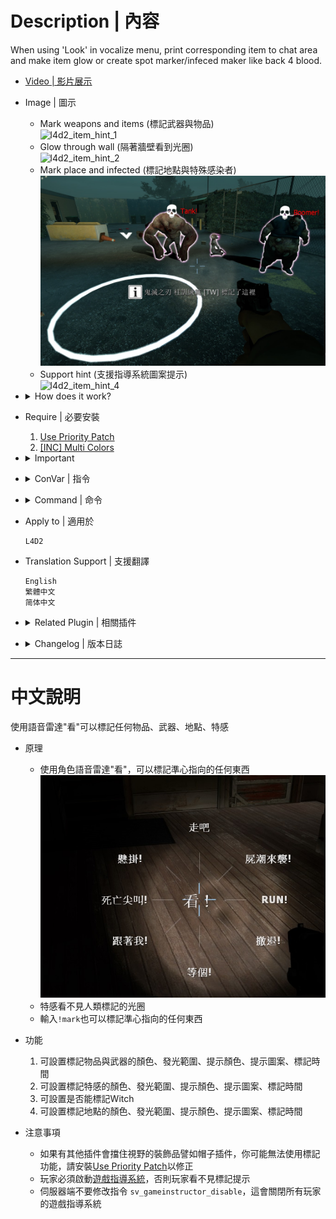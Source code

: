 # Description | 內容
When using 'Look' in vocalize menu, print corresponding item to chat area and make item glow or create spot marker/infeced maker like back 4 blood.

* [Video | 影片展示](https://youtu.be/YkMDgmmoyts)

* Image | 圖示
    * Mark weapons and items (標記武器與物品)
    <br/>![l4d2_item_hint_1](image/l4d2_item_hint_1.jpg)
    * Glow through wall (隔著牆壁看到光圈)
    <br/>![l4d2_item_hint_2](image/l4d2_item_hint_2.jpg)
    * Mark place and infected (標記地點與特殊感染者)
    <br/>![l4d2_item_hint_3](image/l4d2_item_hint_3.jpg)
    * Support hint (支援指導系統圖案提示)
    <br/>![l4d2_item_hint_4](image/l4d2_item_hint_4.jpg)

* <details><summary>How does it work?</summary>

    * 'Look' in vocalize menu, mark any weapons, items, infected and spots
    <br/>![l4d2_item_hint_0.jpg](image/l4d2_item_hint_0.jpg)
    * The infected is unable to mark and see the mark
    * You can also type```!mark``` to mark anything
</details>

* Require | 必要安裝
    1. [Use Priority Patch](https://forums.alliedmods.net/showthread.php?t=327511)
    2. [[INC] Multi Colors](https://github.com/fbef0102/L4D1_2-Plugins/releases/tag/Multi-Colors)

* <details><summary>Important</summary>

    * Hats and others attaching stuff to players could block the players "use" function, which makes you unable to use 'look' item hint. Install [Use Priority Patch](https://forums.alliedmods.net/showthread.php?t=327511) plugin to fix.
    * Player must Enabled GAME INSTRUCTOR, in ESC -> Options -> Multiplayer, or they can't see the hint
    <br/>![l4d2_item_hint_5.jpg](image/l4d2_item_hint_5.jpg)
    * DO NOT modify convar ```sv_gameinstructor_disable``` this force all clients to disable their game instructors.
</details>

* <details><summary>ConVar | 指令</summary>

    * cfg/sourcemod/l4d2_item_hint.cfg
        ```php
        /* ---Item Hint--- */
        // Cold Down Time in seconds a player can use 'Look' Item Hint again.
        l4d2_item_hint_cooldown_time "1.0"

        // How close can a player use 'Look' item hint.
        l4d2_item_hint_use_range "150"

        // Item Hint Sound. (relative to to sound/, Empty = OFF)
        l4d2_item_hint_use_sound "buttons/blip1.wav"

        // Changes how Item Hint displays. (0: Disable, 1:In chat, 2: In Hint Box, 3: In center text)
        l4d2_item_hint_announce_type "1"

        // Item Glow Time.
        l4d2_item_hint_glow_timer "10.0"

        // Item Glow Range.
        l4d2_item_hint_glow_range "800"

        // Item Glow Color, Three values between 0-255 separated by spaces. (Empty = Disable Item Glow)
        l4d2_item_hint_glow_color "0 255 255"

        // If 1, Create instructor hint on marked item.
        l4d2_item_instructorhint_enable "1"

        // Instructor hint color on marked item.
        l4d2_item_instructorhint_color "0 255 255"

        //Instructor icon name on marked item. (For more icons: https://developer.valvesoftware.com/wiki/Env_instructor_hint)
        l4d2_item_instructorhint_icon "icon_interact"
            
        /* ---Spot Marker--- */
        // Changes how Spot Marker Hint displays. (0: Disable, 1:In chat, 2: In Hint Box, 3: In center text)
        l4d2_spot_marker_announce_type "0"

        // Cold Down Time in seconds a player can use 'Look' Spot Marker again.
        l4d2_spot_marker_cooldown_time "2.5"

        // How far away can a player use 'Look' Spot Marker.
        l4d2_spot_marker_use_range "1800"

        // Spot Marker Sound. (relative to to sound/, Empty = OFF)
        l4d2_spot_marker_use_sound "buttons/blip1.wav"

        // Spot Marker Duration.
        l4d2_spot_marker_duration "10.0"

        // Spot Marker Glow Color, Three values between 0-255 separated by spaces. (Empty = Disable Spot Marker)
        l4d2_spot_marker_color "200 200 200"

        // Spot Marker Sprite model. (Empty=Disable)
        l4d2_spot_marker_sprite_model "materials/vgui/icon_arrow_down.vmt"

        // If 1, Create instructor hint on Spot Marker.
        l4d2_spot_marker_instructorhint_enable "1"

        // Instructor hint color on Spot Marker.
        l4d2_spot_marker_instructorhint_color "200 200 200"

        // Instructor icon name on Spot Marker.
        l4d2_spot_marker_instructorhint_icon "icon_info"
            
        /* ---Infected Marker--- */
        // Cold Down Time in seconds a player can use 'Look' Infected Marker again.
        l4d2_infected_marker_cooldown_time "0.25"

        // How far away can a player use 'Look' Infected Marker.
        l4d2_infected_marker_use_range "1800"

        // Infected Marker Sound. (relative to to sound/, Empty = OFF)
        l4d2_infected_marker_use_sound "items/suitchargeok1.wav"

        // Changes how infected marker hint displays. (0: Disable, 1:In chat, 2: In Hint Box, 3: In center text)
        l4d2_infected_marker_announce_type "1"

        // Infected Marker Glow Time.
        l4d2_infected_marker_glow_timer "10.0"

        // Infected Marker Glow Rang
        l4d2_infected_marker_glow_range "2500"

        // Infected Marker Glow Color, Three values between 0-255 separated by spaces. (Empty = Disable Infected Marker)
        l4d2_infected_marker_glow_color "255 120 203"

        // If 1, Enable 'Look' Infected Marker on witch.
        l4d2_infected_marker_witch_enable "1"
        ```
</details>

* <details><summary>Command | 命令</summary>

    * **Mark item/infected/spot**
        ```php
        sm_mark
        ```
</details>

* Apply to | 適用於
    ```
    L4D2
    ```

* Translation Support | 支援翻譯
    ```
    English
    繁體中文
    简体中文
    ```

* <details><summary>Related Plugin | 相關插件</summary>

	1. [l4d2_infected_hp_hint](https://github.com/fbef0102/Game-Private_Plugin/tree/main/Plugin_%E6%8F%92%E4%BB%B6/Special_Infected_%E7%89%B9%E6%84%9F/l4d2_infected_hp_hint): Display corresponding health value hint of all Special Infected
        > 在特感身上顯示剩餘血量
</details>

* <details><summary>Changelog | 版本日誌</summary>

    * v2.8 (2024-2-23)
        * Fixed spot maker error

    * v2.7 (2023-3-18)
        * Add spot maker announce

    * v2.6 (2023-3-8)
        * Translation Support

    * v2.5 (2022-12-27)
        * Add MultiColors

    * v2.4 (2022-12-24)
        * Add Command ```sm_mark```, Mark item/infected/spot for people who don't have 'Look' in vocalize menu

    * v2.3 (2022-10-02)
        * [AlliedModders Post](https://forums.alliedmods.net/showpost.php?p=2765332&postcount=30)
        * Add all gun weapons, melee weapons, minigun, ammo and items.
        * Add cooldown.
        * Add Item Glow, everyone can see the item through wall.
        * Add sound.
        * Fixes custom vocalizers that uses SmartLook with capitals.
        * Add Spot Marker, using 'Look' in vocalize menu to mark the area.
        * Add Infected Marker, using 'Look' in vocalize menu to mark the infected.
        * Add Instructor hint, display instructor hint on Spot Marker/Item Hint
        * Marker priority: Infected maker > Item hint > Spot marker

    * v0.2
        * [Original Post by fdxx](https://forums.alliedmods.net/showthread.php?t=333669)
</details>

- - - -
# 中文說明
使用語音雷達"看"可以標記任何物品、武器、地點、特感

* 原理
    * 使用角色語音雷達"看"，可以標記準心指向的任何東西
    <br/>![zho/l4d2_item_hint_0.jpg](image/zho/l4d2_item_hint_0.jpg)
    * 特感看不見人類標記的光圈
    * 輸入```!mark```也可以標記準心指向的任何東西

* 功能
    1. 可設置標記物品與武器的顏色、發光範圍、提示顏色、提示圖案、標記時間
    2. 可設置標記特感的顏色、發光範圍、提示顏色、提示圖案、標記時間
    3. 可設置是否能標記Witch
    4. 可設置標記地點的顏色、發光範圍、提示顏色、提示圖案、標記時間

* 注意事項
    * 如果有其他插件會擋住視野的裝飾品譬如帽子插件，你可能無法使用標記功能，請安裝[Use Priority Patch](https://forums.alliedmods.net/showthread.php?t=327511)以修正
    * 玩家必須啟動[遊戲指導系統](https://github.com/fbef0102/Game-Private_Plugin/tree/main/Tutorial_%E6%95%99%E5%AD%B8%E5%8D%80/Chinese_%E7%B9%81%E9%AB%94%E4%B8%AD%E6%96%87/Game#%E5%95%9F%E5%8B%95%E9%81%8A%E6%88%B2%E6%8C%87%E5%B0%8E%E7%B3%BB%E7%B5%B1)，否則玩家看不見標記提示
    * 伺服器端不要修改指令 ```sv_gameinstructor_disable```，這會關閉所有玩家的遊戲指導系統
